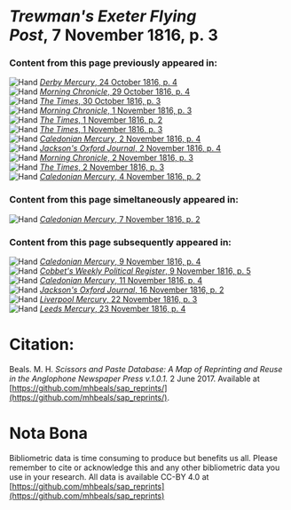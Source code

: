# *Trewman's Exeter Flying Post*, 7 November 1816, p. 3  
  
### Content from this page previously appeared in:  
![Hand](http://scissorsandpaste.net/wp-content/uploads/2017/06/smallhandpointer.png) [*Derby Mercury*, 24 October 1816, p. 4](https://mhbeals.github.io/sap_html/Derby-Mercury/Derby-Mercury-24-October-1816-p-4)  
![Hand](http://scissorsandpaste.net/wp-content/uploads/2017/06/smallhandpointer.png) [*Morning Chronicle*, 29 October 1816, p. 4](https://mhbeals.github.io/sap_html/Morning-Chronicle/Morning-Chronicle-29-October-1816-p-4)  
![Hand](http://scissorsandpaste.net/wp-content/uploads/2017/06/smallhandpointer.png) [*The Times*, 30 October 1816, p. 3](https://mhbeals.github.io/sap_html/The-Times/The-Times-30-October-1816-p-3)  
![Hand](http://scissorsandpaste.net/wp-content/uploads/2017/06/smallhandpointer.png) [*Morning Chronicle*, 1 November 1816, p. 3](https://mhbeals.github.io/sap_html/Morning-Chronicle/Morning-Chronicle-1-November-1816-p-3)  
![Hand](http://scissorsandpaste.net/wp-content/uploads/2017/06/smallhandpointer.png) [*The Times*, 1 November 1816, p. 2](https://mhbeals.github.io/sap_html/The-Times/The-Times-1-November-1816-p-2)  
![Hand](http://scissorsandpaste.net/wp-content/uploads/2017/06/smallhandpointer.png) [*The Times*, 1 November 1816, p. 3](https://mhbeals.github.io/sap_html/The-Times/The-Times-1-November-1816-p-3)  
![Hand](http://scissorsandpaste.net/wp-content/uploads/2017/06/smallhandpointer.png) [*Caledonian Mercury*, 2 November 1816, p. 4](https://mhbeals.github.io/sap_html/Caledonian-Mercury/Caledonian-Mercury-2-November-1816-p-4)  
![Hand](http://scissorsandpaste.net/wp-content/uploads/2017/06/smallhandpointer.png) [*Jackson's Oxford Journal*, 2 November 1816, p. 4](https://mhbeals.github.io/sap_html/Jackson's-Oxford-Journal/Jackson's-Oxford-Journal-2-November-1816-p-4)  
![Hand](http://scissorsandpaste.net/wp-content/uploads/2017/06/smallhandpointer.png) [*Morning Chronicle*, 2 November 1816, p. 3](https://mhbeals.github.io/sap_html/Morning-Chronicle/Morning-Chronicle-2-November-1816-p-3)  
![Hand](http://scissorsandpaste.net/wp-content/uploads/2017/06/smallhandpointer.png) [*The Times*, 2 November 1816, p. 3](https://mhbeals.github.io/sap_html/The-Times/The-Times-2-November-1816-p-3)  
![Hand](http://scissorsandpaste.net/wp-content/uploads/2017/06/smallhandpointer.png) [*Caledonian Mercury*, 4 November 1816, p. 2](https://mhbeals.github.io/sap_html/Caledonian-Mercury/Caledonian-Mercury-4-November-1816-p-2)  
  
### Content from this page simeltaneously appeared in:  
![Hand](http://scissorsandpaste.net/wp-content/uploads/2017/06/smallhandpointer.png) [*Caledonian Mercury*, 7 November 1816, p. 2](https://mhbeals.github.io/sap_html/Caledonian-Mercury/Caledonian-Mercury-7-November-1816-p-2)  
  
### Content from this page subsequently appeared in:  
![Hand](http://scissorsandpaste.net/wp-content/uploads/2017/06/smallhandpointer.png) [*Caledonian Mercury*, 9 November 1816, p. 4](https://mhbeals.github.io/sap_html/Caledonian-Mercury/Caledonian-Mercury-9-November-1816-p-4)  
![Hand](http://scissorsandpaste.net/wp-content/uploads/2017/06/smallhandpointer.png) [*Cobbet's Weekly Political Register*, 9 November 1816, p. 5](https://mhbeals.github.io/sap_html/Cobbet's-Weekly-Political-Register/Cobbet's-Weekly-Political-Register-9-November-1816-p-5)  
![Hand](http://scissorsandpaste.net/wp-content/uploads/2017/06/smallhandpointer.png) [*Caledonian Mercury*, 11 November 1816, p. 4](https://mhbeals.github.io/sap_html/Caledonian-Mercury/Caledonian-Mercury-11-November-1816-p-4)  
![Hand](http://scissorsandpaste.net/wp-content/uploads/2017/06/smallhandpointer.png) [*Jackson's Oxford Journal*, 16 November 1816, p. 2](https://mhbeals.github.io/sap_html/Jackson's-Oxford-Journal/Jackson's-Oxford-Journal-16-November-1816-p-2)  
![Hand](http://scissorsandpaste.net/wp-content/uploads/2017/06/smallhandpointer.png) [*Liverpool Mercury*, 22 November 1816, p. 3](https://mhbeals.github.io/sap_html/Liverpool-Mercury/Liverpool-Mercury-22-November-1816-p-3)  
![Hand](http://scissorsandpaste.net/wp-content/uploads/2017/06/smallhandpointer.png) [*Leeds Mercury*, 23 November 1816, p. 4](https://mhbeals.github.io/sap_html/Leeds-Mercury/Leeds-Mercury-23-November-1816-p-4)  


# Citation: 

Beals. M. H. *Scissors and Paste Database: A Map of Reprinting and Reuse in the Anglophone Newspaper Press v.1.0.1.* 2 June 2017. Available at [https://github.com/mhbeals/sap_reprints/](https://github.com/mhbeals/sap_reprints/). 

# Nota Bona

Bibliometric data is time consuming to produce but benefits us all. Please remember to cite or acknowledge this and any other bibliometric data you use in your research. All data is available CC-BY 4.0 at [https://github.com/mhbeals/sap_reprints](https://github.com/mhbeals/sap_reprints)